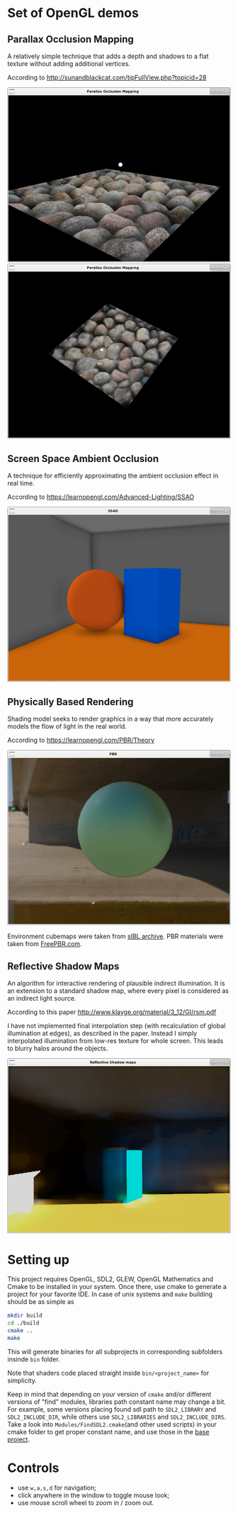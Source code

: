 # Set of OpenGL demos

## Parallax Occlusion Mapping

A relatively simple technique that adds a depth and shadows to a
flat texture without adding additional vertices.

According to http://sunandblackcat.com/tipFullView.php?topicid=28

![parallax occlusion mapping](./screenshots/parallax_1.png)
![parallax occlusion mapping shadows](./screenshots/parallax_2.png)

## Screen Space Ambient Occlusion

A technique for efficiently approximating the ambient occlusion effect in real time.

According to https://learnopengl.com/Advanced-Lighting/SSAO

![screen space ambient occlusion](./screenshots/ssao.png)

## Physically Based Rendering

Shading model seeks to render graphics in a way that more accurately
models the flow of light in the real world.

According to https://learnopengl.com/PBR/Theory

![Physically Based Rendering](./screenshots/pbr.png)

Environment cubemaps were taken from [sIBL archive](http://www.hdrlabs.com/sibl/archive.html).
PBR materials were taken from [FreePBR.com](https://freepbr.com/).

## Reflective Shadow Maps

An algorithm for interactive rendering of plausible indirect illumination.
It is an extension to a standard shadow map, where every
pixel is considered as an indirect light source.

According to this paper http://www.klayge.org/material/3_12/GI/rsm.pdf

I have not implemented final interpolation step (with recalculation of
global illumination at edges), as described in the paper.
Instead I simply interpolated illumination from low-res texture for
whole screen. This leads to blurry halos around the objects.

![Reflective Shadow Maps](./screenshots/rsm.png)

# Setting up

This project requires OpenGL, SDL2, GLEW, OpenGL Mathematics
and Cmake to be installed in your system. Once there, use cmake to generate a project
for your favorite IDE. In case of unix systems and `make` building should be as simple as

```bash
mkdir build
cd ./build
cmake ..
make
```

This will generate binaries for all subprojects in corresponding subfolders
insinde `bin` folder.

Note that shaders code placed straight inside `bin/<project_name>` for simplicity.

Keep in mind that depending on your version of `cmake` and/or different versions of "find" modules,
libraries path constant name may change a bit. For example, some versions placing found sdl path to 
`SDL2_LIBRARY` and `SDL2_INCLUDE_DIR`, while others use `SDL2_LIBRARIES` and `SDL2_INCLUDE_DIRS`.
Take a look into `Modules/FindSDL2.cmake`(and other used scripts) in your cmake folder to get proper
constant name, and use those in the [base project](https://github.com/daniilsunyaev/shaders/blob/master/src/base/CMakeLists.txt#L11-L15).

# Controls

- use `w,a,s,d` for navigation;
- click anywhere in the window to toggle mouse look;
- use mouse scroll wheel to zoom in / zoom out.
